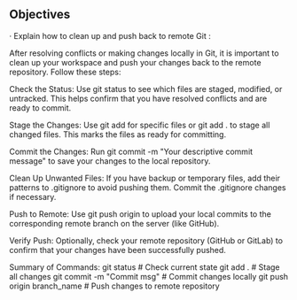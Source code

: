 ## Objectives
 
· Explain how to clean up and push back to remote Git : 

After resolving conflicts or making changes locally in Git, it is important to clean up your workspace and push your changes back to the remote repository. Follow these steps:

Check the Status: Use git status to see which files are staged, modified, or untracked. This helps confirm that you have resolved conflicts and are ready to commit.

Stage the Changes: Use git add <filename> for specific files or git add . to stage all changed files. This marks the files as ready for committing.

Commit the Changes: Run git commit -m "Your descriptive commit message" to save your changes to the local repository.

Clean Up Unwanted Files: If you have backup or temporary files, add their patterns to .gitignore to avoid pushing them. Commit the .gitignore changes if necessary.

Push to Remote: Use git push origin <branch> to upload your local commits to the corresponding remote branch on the server (like GitHub).

Verify Push: Optionally, check your remote repository (GitHub or GitLab) to confirm that your changes have been successfully pushed.

Summary of Commands:
git status                   # Check current state
git add .                    # Stage all changes
git commit -m "Commit msg"  # Commit changes locally
git push origin branch_name  # Push changes to remote repository
